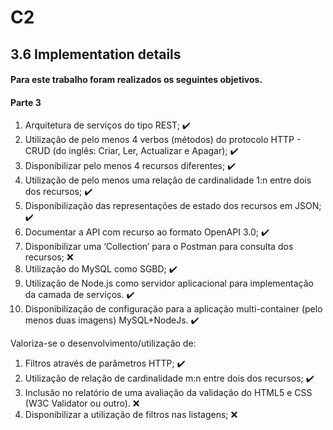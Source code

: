 # C2

## 3.6 Implementation details

#### Para este trabalho foram realizados os seguintes objetivos.
#### Parte 3
1. Arquitetura de serviços do tipo REST; ✔️ 
2. Utilização de pelo menos 4 verbos (métodos) do protocolo HTTP - CRUD (do inglês: Criar, Ler, Actualizar e
Apagar); ✔️              
3. Disponibilizar pelo menos 4 recursos diferentes; ✔️ 
4. Utilização de pelo menos uma relação de cardinalidade 1:n entre dois dos recursos; ✔️ 
5. Disponibilização das representações de estado dos recursos em JSON; ✔️ 
6. Documentar a API com recurso ao formato OpenAPI 3.0; ✔️ 
7. Disponibilizar uma ‘Collection’ para o Postman para consulta dos recursos; ❌
8. Utilização do MySQL como SGBD; ✔️  
9. Utilização de Node.js como servidor aplicacional para implementação da camada de serviços. ✔️ 
10. Disponibilização de configuração para a aplicação multi-container (pelo menos duas imagens) MySQL+NodeJs. ✔️

Valoriza-se o desenvolvimento/utilização de:
1. Filtros através de parâmetros HTTP; ✔️
2. Utilização de relação de cardinalidade m:n entre dois dos recursos; ✔️
3. Inclusão no relatório de uma avaliação da validação do HTML5 e CSS (W3C Validator ou outro). ❌
4. Disponibilizar a utilização de filtros nas listagens; ❌